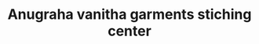 ---
title: "Anugraha vanitha garments stiching center"
url: /kollam/anugraha-vanitha-garments-stiching-center/
shop: Schneiderei
---